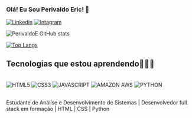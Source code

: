 
### Olá! Eu Sou Perivaldo Eric!  🫡

[![Linkedin](https://img.shields.io/badge/LinkedIn-0077B5?style=for-the-badge&logo=linkedin&logoColor=white)](https://www.linkedin.com/in/perivaldo-eric-358790156/)
[![Intagram](https://img.shields.io/badge/Instagram-E4405F?style=for-the-badge&logo=instagram&logoColor=white)](https://www.instagram.com/perivaldo_eric/)


![PerivaldoE GitHub stats](https://github-readme-stats.vercel.app/api?username=PerivaldoE&show_icons=true)

[![Top Langs](https://github-readme-stats.vercel.app/api/top-langs/?username=PerivaldoE)](https://github.com/anuraghazra/github-readme-stats)

## Tecnologias que estou aprendendo👨🏾‍💻

<div style="display: inline_block"><br/>
    <img align="center" alt="HTML5" src="https://img.shields.io/badge/HTML5-E34F26?style=for-the-badge&logo=html5&logoColor=white" />
    <img align="center" alt="CSS3" src="https://img.shields.io/badge/CSS3-1572B6?style=for-the-badge&logo=css3&logoColor=white" />
    <img align="center" alt="JAVASCRIPT" src="https://img.shields.io/badge/JavaScript-323330?style=for-the-badge&logo=javascript&logoColor=F7DF1E" />
    <img align="center" alt="AMAZON AWS" src="https://img.shields.io/badge/Amazon_AWS-232F3E?style=for-the-badge&logo=amazon-aws&logoColor=white" />
    <img align="center" alt="PYTHON" src="https://img.shields.io/badge/Python-14354C?style=for-the-badge&logo=python&logoColor=white" />
</div><br/>

Estudante de Análise e Desenvolvimento de Sistemas | Desenvolvedor full stack em formação | HTML | CSS | Python
